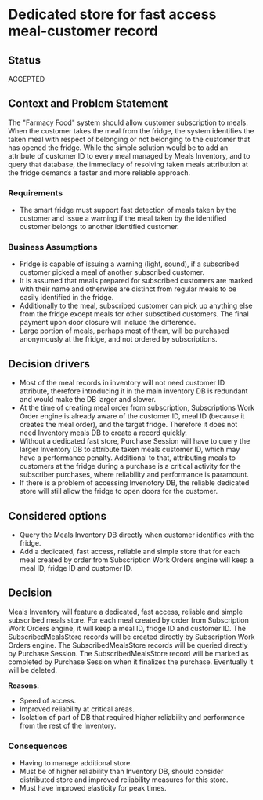 # Dedicated store for fast access meal-customer record

## Status

ACCEPTED

## Context and Problem Statement

The "Farmacy Food" system should allow customer subscription to meals. When the customer takes the meal from the fridge, the system identifies the taken meal with respect of belonging or not belonging to the customer that has opened the fridge. While the simple solution would be to add an attribute of customer ID to every meal managed by Meals Inventory, and to query that database, the immediacy of resolving taken meals attribution at the fridge demands a faster and more reliable approach.

### Requirements

* The smart fridge must support fast detection of meals taken by the customer and issue a warning if the meal taken by the identified customer belongs to another identified customer. 

### Business Assumptions

* Fridge is capable of issuing a warning (light, sound), if a subscribed customer picked a meal of another subscribed customer.
* It is assumed that meals prepared for subscribed customers are marked with their name and otherwise are distinct from regular meals to be easily identified in the fridge.
* Additionally to the meal, subscribed customer can pick up anything else from the fridge except meals for other subsctibed customers. The final payment upon door closure will include the difference.
* Large portion of meals, perhaps most of them, will be purchased anonymously at the fridge, and not ordered by subscriptions.

## Decision drivers

* Most of the meal records in inventory will not need customer ID attribute, therefore introducing it in the main inventory DB is redundant and would make the DB larger and slower.
* At the time of creating meal order from subscription, Subscriptions Work Order engine is already aware of the customer ID, meal ID (because it creates the meal order), and the target fridge. Therefore it does not need Inventory meals DB to create a record quickly.
* Without a dedicated fast store, Purchase Session will have to query the larger Inventory DB to attribute taken meals customer ID, which may have a performance penalty. Additional to that, attributing meals to customers at the fridge during a purchase is a critical activity for the subscriber purchases, where reliability and performance is paramount.
* If there is a problem of accessing Invenotory DB, the reliable dedicated store will still allow the fridge to open doors for the customer.

## Considered options 

* Query the Meals Inventory DB directly when customer identifies with the fridge.
* Add a dedicated, fast access, reliable and simple store that for each meal created by order from Subscription Work Orders engine will keep a meal ID, fridge ID and customer ID.

## Decision

Meals Inventory will feature a dedicated, fast access, reliable and simple subscribed meals store.
For each meal created by order from Subscription Work Orders engine, it will keep a meal ID, fridge ID and customer ID.
The SubscribedMealsStore records will be created directly by Subscription Work Orders engine.
The SubscribedMealsStore records will be queried directly by Purchase Session.
The SubscribedMealsStore record will be marked as completed by Purchase Session when it finalizes the purchase. Eventually it will be deleted.

__Reasons:__ 
* Speed of access.
* Improved reliability at critical areas. 
* Isolation of part of DB that required higher reliability and performance from the rest of the Inventory.

### Consequences

* Having to manage additional store.
* Must be of higher reliability than Inventory DB, should consider distributed store and improved reliability measures for this store.
* Must have improved elasticity for peak times.
